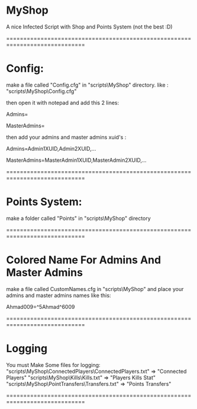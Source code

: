 # MyShop
A nice Infected Script with Shop and Points System (not the best :D)

=============================================================================
# Config:
make a file called "Config.cfg" in "scripts\MyShop\" directory.
like : "scripts\MyShop\Config.cfg"

then open it with notepad and add this 2 lines:

Admins=

MasterAdmins=

then add your admins and master admins xuid's :

Admins=Admin1XUID,Admin2XUID,...

MasterAdmins=MasterAdmin1XUID,MasterAdmin2XUID,...

=============================================================================
# Points System:
make a folder called "Points" in "scripts\MyShop\" directory

=============================================================================
# Colored Name For Admins And Master Admins
make a file called CustomNames.cfg in "scripts\MyShop\"
and place your admins and master admins names like this:

Ahmad009=^5Ahmad^6009

=============================================================================
# Logging
You must Make Some files for logging:
"scripts\MyShop\ConnectedPlayers\ConnectedPlayers.txt"     =>    "Connected Players"
"scripts\MyShop\Kills\Kills.txt"                           =>    "Players Kills Stat"
"scripts\MyShop\PointTransfers\Transfers.txt"              =>    "Points Transfers"

=============================================================================
